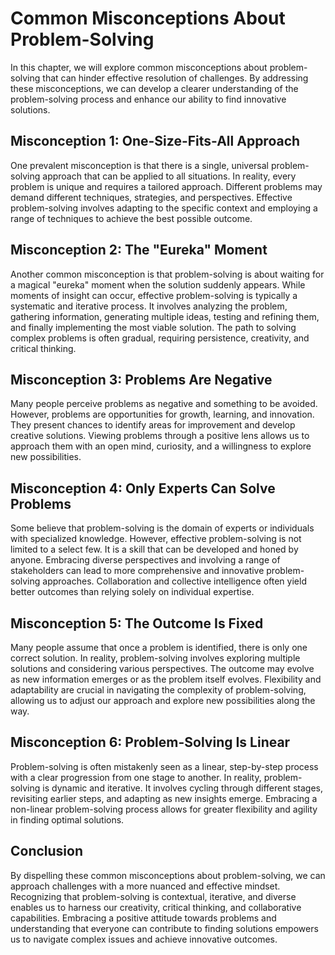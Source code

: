 # Common Misconceptions About Problem-Solving

In this chapter, we will explore common misconceptions about problem-solving that can hinder effective resolution of challenges. By addressing these misconceptions, we can develop a clearer understanding of the problem-solving process and enhance our ability to find innovative solutions.

## Misconception 1: One-Size-Fits-All Approach

One prevalent misconception is that there is a single, universal problem-solving approach that can be applied to all situations. In reality, every problem is unique and requires a tailored approach. Different problems may demand different techniques, strategies, and perspectives. Effective problem-solving involves adapting to the specific context and employing a range of techniques to achieve the best possible outcome.

## Misconception 2: The "Eureka" Moment

Another common misconception is that problem-solving is about waiting for a magical "eureka" moment when the solution suddenly appears. While moments of insight can occur, effective problem-solving is typically a systematic and iterative process. It involves analyzing the problem, gathering information, generating multiple ideas, testing and refining them, and finally implementing the most viable solution. The path to solving complex problems is often gradual, requiring persistence, creativity, and critical thinking.

## Misconception 3: Problems Are Negative

Many people perceive problems as negative and something to be avoided. However, problems are opportunities for growth, learning, and innovation. They present chances to identify areas for improvement and develop creative solutions. Viewing problems through a positive lens allows us to approach them with an open mind, curiosity, and a willingness to explore new possibilities.

## Misconception 4: Only Experts Can Solve Problems

Some believe that problem-solving is the domain of experts or individuals with specialized knowledge. However, effective problem-solving is not limited to a select few. It is a skill that can be developed and honed by anyone. Embracing diverse perspectives and involving a range of stakeholders can lead to more comprehensive and innovative problem-solving approaches. Collaboration and collective intelligence often yield better outcomes than relying solely on individual expertise.

## Misconception 5: The Outcome Is Fixed

Many people assume that once a problem is identified, there is only one correct solution. In reality, problem-solving involves exploring multiple solutions and considering various perspectives. The outcome may evolve as new information emerges or as the problem itself evolves. Flexibility and adaptability are crucial in navigating the complexity of problem-solving, allowing us to adjust our approach and explore new possibilities along the way.

## Misconception 6: Problem-Solving Is Linear

Problem-solving is often mistakenly seen as a linear, step-by-step process with a clear progression from one stage to another. In reality, problem-solving is dynamic and iterative. It involves cycling through different stages, revisiting earlier steps, and adapting as new insights emerge. Embracing a non-linear problem-solving process allows for greater flexibility and agility in finding optimal solutions.

## Conclusion

By dispelling these common misconceptions about problem-solving, we can approach challenges with a more nuanced and effective mindset. Recognizing that problem-solving is contextual, iterative, and diverse enables us to harness our creativity, critical thinking, and collaborative capabilities. Embracing a positive attitude towards problems and understanding that everyone can contribute to finding solutions empowers us to navigate complex issues and achieve innovative outcomes.
